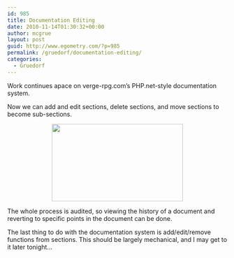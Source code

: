 ```yaml
---
id: 985
title: Documentation Editing
date: 2010-11-14T01:30:32+00:00
author: mcgrue
layout: post
guid: http://www.egometry.com/?p=985
permalink: /gruedorf/documentation-editing/
categories:
  - Gruedorf
---
```

Work continues apace on verge-rpg.com&#8217;s PHP.net-style documentation system.

Now we can add and edit sections, delete sections, and move sections to become sub-sections.<div align=center> 

[<img src="http://www.egometry.com/i/2010/11/docs-editing-300x177.jpg" alt="" title="docs-editing" width="300" height="177" class="alignnone size-medium wp-image-991" srcset="https://www.egometry.com/i/2010/11/docs-editing-300x177.jpg 300w, https://www.egometry.com/i/2010/11/docs-editing-1024x606.jpg 1024w, https://www.egometry.com/i/2010/11/docs-editing.jpg 1036w" sizes="(max-width: 300px) 85vw, 300px" />](http://www.egometry.com/i/2010/11/docs-editing.jpg) </div> 

The whole process is audited, so viewing the history of a document and reverting to specific points in the document can be done.

The last thing to do with the documentation system is add/edit/remove functions from sections. This should be largely mechanical, and I may get to it later tonight&#8230;